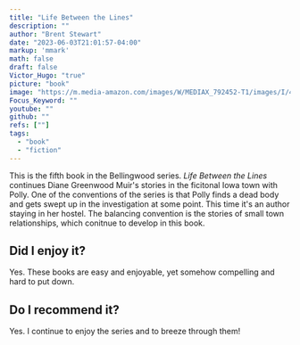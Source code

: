 ```yaml
---
title: "Life Between the Lines"
description: ""
author: "Brent Stewart"
date: "2023-06-03T21:01:57-04:00"
markup: 'mmark'
math: false
draft: false
Victor_Hugo: "true"
picture: "book"
image: "https://m.media-amazon.com/images/W/MEDIAX_792452-T1/images/I/41PCqvTPHsL._PJku-sticker-v7,TopRight,0,-50._SY300_.jpg"
Focus_Keyword: ""
youtube: ""
github: ""
refs: [""]
tags:
  - "book"
  - "fiction"
---
```


This is the fifth book in the Bellingwood series.  _Life Between the Lines_ continues Diane Greenwood Muir's stories in the ficitonal Iowa town with Polly.  One of the conventions of the series is that Polly finds a dead body and gets swept up in the investigation at some point.  This time it's an author staying in her hostel.  The balancing convention is the stories of small town relationships, which conitnue to develop in this book.

## Did I enjoy it?
Yes.  These books are easy and enjoyable, yet somehow compelling and hard to put down.

## Do I recommend it?
Yes.  I continue to enjoy the series and to breeze through them!